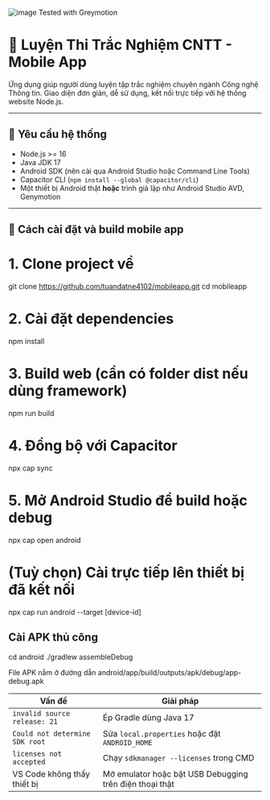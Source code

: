 ![image](https://github.com/user-attachments/assets/ac80e049-54ae-4522-af0d-65193f98d319)
Tested with Greymotion

# 📱 Luyện Thi Trắc Nghiệm CNTT - Mobile App

Ứng dụng giúp người dùng luyện tập trắc nghiệm chuyên ngành Công nghệ Thông tin. Giao diện đơn giản, dễ sử dụng, kết nối trực tiếp với hệ thống website Node.js.

---

## 🔧 Yêu cầu hệ thống

- Node.js >= 16
- Java JDK 17
- Android SDK (nên cài qua Android Studio hoặc Command Line Tools)
- Capacitor CLI (`npm install --global @capacitor/cli`)
- Một thiết bị Android thật **hoặc** trình giả lập như Android Studio AVD, Genymotion

---

## 🚀 Cách cài đặt và build mobile app

# 1. Clone project về
git clone https://github.com/tuandatne4102/mobileapp.git
cd mobileapp

# 2. Cài đặt dependencies
npm install

# 3. Build web (cần có folder dist nếu dùng framework)
npm run build

# 4. Đồng bộ với Capacitor
npx cap sync

# 5. Mở Android Studio để build hoặc debug
npx cap open android

# (Tuỳ chọn) Cài trực tiếp lên thiết bị đã kết nối
npx cap run android --target [device-id]


## Cài APK thủ công

cd android
./gradlew assembleDebug

File APK nằm ở đường dẫn
android/app/build/outputs/apk/debug/app-debug.apk


| Vấn đề                         | Giải pháp                                               |
| ------------------------------ | ------------------------------------------------------- |
| `invalid source release: 21`   | Ép Gradle dùng Java 17                                  |
| `Could not determine SDK root` | Sửa `local.properties` hoặc đặt `ANDROID_HOME`          |
| `licenses not accepted`        | Chạy `sdkmanager --licenses` trong CMD                  |
| VS Code không thấy thiết bị    | Mở emulator hoặc bật USB Debugging trên điện thoại thật |


